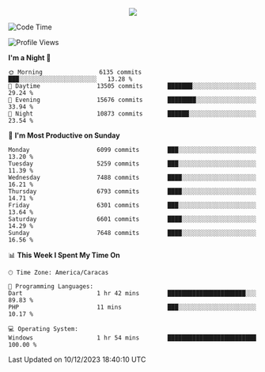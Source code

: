 <p align="center">
  <a href="http://www.github.com/thevacs">
    <img src="https://github-readme-streak-stats.herokuapp.com/?user=thevacs&stroke=ffffff&background=1c1917&ring=0891b2&fire=0891b2&currStreakNum=ffffff&currStreakLabel=0891b2&sideNums=ffffff&sideLabels=ffffff&dates=ffffff&hide_border=true" />
  </a>
</p>

<!--START_SECTION:waka-->
![Code Time](http://img.shields.io/badge/Code%20Time-1%2C883%20hrs%2023%20mins-blue)

![Profile Views](http://img.shields.io/badge/Profile%20Views-0-blue)

**I'm a Night 🦉** 

```text
🌞 Morning                6135 commits        ███░░░░░░░░░░░░░░░░░░░░░░   13.28 % 
🌆 Daytime                13505 commits       ███████░░░░░░░░░░░░░░░░░░   29.24 % 
🌃 Evening                15676 commits       ████████░░░░░░░░░░░░░░░░░   33.94 % 
🌙 Night                  10873 commits       ██████░░░░░░░░░░░░░░░░░░░   23.54 % 
```
📅 **I'm Most Productive on Sunday** 

```text
Monday                   6099 commits        ███░░░░░░░░░░░░░░░░░░░░░░   13.20 % 
Tuesday                  5259 commits        ███░░░░░░░░░░░░░░░░░░░░░░   11.39 % 
Wednesday                7488 commits        ████░░░░░░░░░░░░░░░░░░░░░   16.21 % 
Thursday                 6793 commits        ████░░░░░░░░░░░░░░░░░░░░░   14.71 % 
Friday                   6301 commits        ███░░░░░░░░░░░░░░░░░░░░░░   13.64 % 
Saturday                 6601 commits        ████░░░░░░░░░░░░░░░░░░░░░   14.29 % 
Sunday                   7648 commits        ████░░░░░░░░░░░░░░░░░░░░░   16.56 % 
```


📊 **This Week I Spent My Time On** 

```text
🕑︎ Time Zone: America/Caracas

💬 Programming Languages: 
Dart                     1 hr 42 mins        ██████████████████████░░░   89.83 % 
PHP                      11 mins             ███░░░░░░░░░░░░░░░░░░░░░░   10.17 % 

💻 Operating System: 
Windows                  1 hr 54 mins        █████████████████████████   100.00 % 
```


 Last Updated on 10/12/2023 18:40:10 UTC
<!--END_SECTION:waka-->
